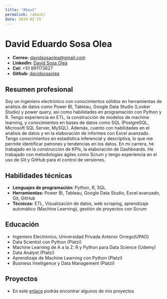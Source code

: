 ```yaml
---
title: "About"
permalink: /about/
date: 2019-02-15
---
```


# David Eduardo Sosa Olea

- **Correo:** davidsosaolea@gmail.com
- **LinkedIn:** [David Sosa Olea](https://www.linkedin.com/in/david-sosa-olea/)
- **Cel:** +51 991173627
- **Github:** [davidsosaolea](https://github.com/davidsosaolea)

<div style="margin-bottom: 20px"></div>

## Resumen profesional

Soy un ingeniero electrónico con conocimientos sólidos en herramientas de análisis de datos como Power BI, Tableau, Google Data Studio (Looker Studio) y power query, así como habilidades en programación con Python y R. Tengo experiencia en ETL, la construcción de modelos de machine learning, y conocimientos en bases de datos como SQL (PostgreSQL, Microsoft SQL Server, MySQL). Además, cuento con habilidades en el análisis de datos y en la elaboración de informes con Excel avanzado. Tengo conocimientos en estadística inferencial y descriptiva, lo que me permite identificar patrones y tendencias en los datos. En mi carrera, he trabajado en la construcción de KPIs, la elaboración de Dashboards. He trabajado con metodologías ágiles como Scrum y tengo experiencia en el uso de Git y GitHub para el control de versiones.

<div style="margin-bottom: 20px"></div>

## Habilidades técnicas

- **Lenguajes de programación:** Python, R, SQL
- **Herramientas:** Power BI, Tableau, Google Data Studio, Excel avanzado, Git, GitHub
- **Técnicas:** ETL, Visualización de datos, web scraping, aprendizaje automático (Machine Learning), gestión de proyectos con Scrum

<div style="margin-bottom: 20px"></div>

## Educación

- Ingeniero Electrónico, Universidad Privada Antenor Orrego(UPAO)
- Data Scientist con Python (Platzi)
- Machine Learning de A a la Z: R y Python para Data Science (Udemy)
- Data Analyst (Platzi)
- Aprendizaje de Machine Learning con Python (Platzi)
- Business Intelligence y Data Management (Platzi)

<div style="margin-bottom: 20px"></div>

## Proyectos

- En este [enlace](https://davidsosaolea.github.io) podrás encontrar algunos de mis proyectos

<div style="margin-bottom: 20px"></div>
